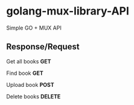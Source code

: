 # golang-mux-library-API
Simple GO + MUX API
## Response/Request
Get all books **GET**

Find book **GET**

Upload book **POST**

Delete books **DELETE**
